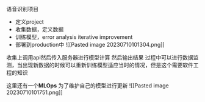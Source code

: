 语音识别项目
- 定义project
- 收集数据，定义数据
- 训练模型，error analysis iterative improvement
- 部署到production中
![[Pasted image 20230710101304.png]]

收集上调用api然后传入服务器进行模型计算
然后输出结果
过程中可以进行数据监测，当出现新数据的时候可以重新训练模型适应当时的情况，但是这个需要软件工程的知识

这里还有一个**MLOps** 为了维护自己的模型进行更新
![[Pasted image 20230710101751.png]]